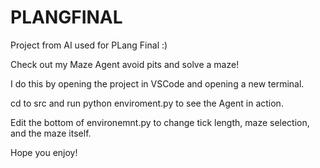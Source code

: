 # PLANGFINAL
Project from AI used for PLang Final :)  

Check out my Maze Agent avoid pits and solve a maze!  

I do this by opening the project in VSCode and opening a new terminal.  

cd to src and run python enviroment.py to see the Agent in action.  

Edit the bottom of environemnt.py to change tick length, maze selection, and the maze itself.  

Hope you enjoy!
